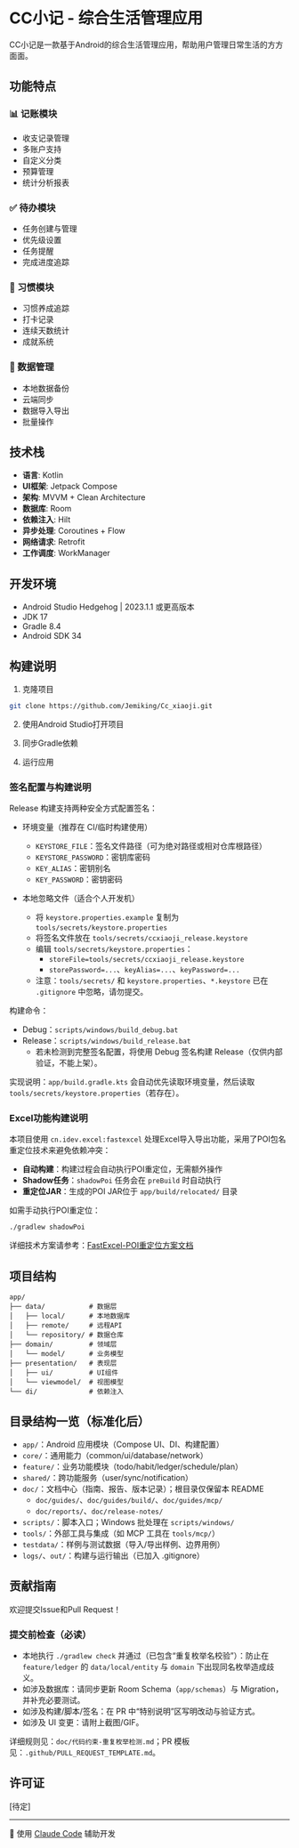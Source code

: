 # CC小记 - 综合生活管理应用

CC小记是一款基于Android的综合生活管理应用，帮助用户管理日常生活的方方面面。

## 功能特点

### 📊 记账模块
- 收支记录管理
- 多账户支持
- 自定义分类
- 预算管理
- 统计分析报表

### ✅ 待办模块
- 任务创建与管理
- 优先级设置
- 任务提醒
- 完成进度追踪

### 🎯 习惯模块
- 习惯养成追踪
- 打卡记录
- 连续天数统计
- 成就系统

### 💾 数据管理
- 本地数据备份
- 云端同步
- 数据导入导出
- 批量操作

## 技术栈

- **语言**: Kotlin
- **UI框架**: Jetpack Compose
- **架构**: MVVM + Clean Architecture
- **数据库**: Room
- **依赖注入**: Hilt
- **异步处理**: Coroutines + Flow
- **网络请求**: Retrofit
- **工作调度**: WorkManager

## 开发环境

- Android Studio Hedgehog | 2023.1.1 或更高版本
- JDK 17
- Gradle 8.4
- Android SDK 34

## 构建说明

1. 克隆项目
```bash
git clone https://github.com/Jemiking/Cc_xiaoji.git
```

2. 使用Android Studio打开项目

3. 同步Gradle依赖

4. 运行应用

### 签名配置与构建说明

Release 构建支持两种安全方式配置签名：

- 环境变量（推荐在 CI/临时构建使用）
  - `KEYSTORE_FILE`：签名文件路径（可为绝对路径或相对仓库根路径）
  - `KEYSTORE_PASSWORD`：密钥库密码
  - `KEY_ALIAS`：密钥别名
  - `KEY_PASSWORD`：密钥密码

- 本地忽略文件（适合个人开发机）
  - 将 `keystore.properties.example` 复制为 `tools/secrets/keystore.properties`
  - 将签名文件放在 `tools/secrets/ccxiaoji_release.keystore`
  - 编辑 `tools/secrets/keystore.properties`：
    - `storeFile=tools/secrets/ccxiaoji_release.keystore`
    - `storePassword=...`、`keyAlias=...`、`keyPassword=...`
  - 注意：`tools/secrets/` 和 `keystore.properties`、`*.keystore` 已在 `.gitignore` 中忽略，请勿提交。

构建命令：

- Debug：`scripts/windows/build_debug.bat`
- Release：`scripts/windows/build_release.bat`
  - 若未检测到完整签名配置，将使用 Debug 签名构建 Release（仅供内部验证，不能上架）。

实现说明：`app/build.gradle.kts` 会自动优先读取环境变量，然后读取 `tools/secrets/keystore.properties`（若存在）。

### Excel功能构建说明

本项目使用 `cn.idev.excel:fastexcel` 处理Excel导入导出功能，采用了POI包名重定位技术来避免依赖冲突：

- **自动构建**：构建过程会自动执行POI重定位，无需额外操作
- **Shadow任务**：`shadowPoi` 任务会在 `preBuild` 时自动执行
- **重定位JAR**：生成的POI JAR位于 `app/build/relocated/` 目录

如需手动执行POI重定位：
```bash
./gradlew shadowPoi
```

详细技术方案请参考：[FastExcel-POI重定位方案文档](doc/FastExcel-POI重定位方案文档.md)

## 项目结构

```
app/
├── data/           # 数据层
│   ├── local/      # 本地数据库
│   ├── remote/     # 远程API
│   └── repository/ # 数据仓库
├── domain/         # 领域层
│   └── model/      # 业务模型
├── presentation/   # 表现层
│   ├── ui/         # UI组件
│   └── viewmodel/  # 视图模型
└── di/             # 依赖注入
```

## 目录结构一览（标准化后）

- `app/`：Android 应用模块（Compose UI、DI、构建配置）
- `core/`：通用能力（common/ui/database/network）
- `feature/`：业务功能模块（todo/habit/ledger/schedule/plan）
- `shared/`：跨功能服务（user/sync/notification）
- `doc/`：文档中心（指南、报告、版本记录）；根目录仅保留本 README
  - `doc/guides/`、`doc/guides/build/`、`doc/guides/mcp/`
  - `doc/reports/`、`doc/release-notes/`
- `scripts/`：脚本入口；Windows 批处理在 `scripts/windows/`
- `tools/`：外部工具与集成（如 MCP 工具在 `tools/mcp/`）
- `testdata/`：样例与测试数据（导入/导出样例、边界用例）
- `logs/`、`out/`：构建与运行输出（已加入 .gitignore）

## 贡献指南

欢迎提交Issue和Pull Request！

### 提交前检查（必读）

- 本地执行 `./gradlew check` 并通过（已包含“重复枚举名校验”）：防止在 `feature/ledger` 的 `data/local/entity` 与 `domain` 下出现同名枚举造成歧义。
- 如涉及数据库：请同步更新 Room Schema（`app/schemas`）与 Migration，并补充必要测试。
- 如涉及构建/脚本/签名：在 PR 中“特别说明”区写明改动与验证方式。
- 如涉及 UI 变更：请附上截图/GIF。

详细规则见：`doc/代码约束-重复枚举检测.md`；PR 模板见：`.github/PULL_REQUEST_TEMPLATE.md`。

## 许可证

[待定]

---
🤖 使用 [Claude Code](https://claude.ai/code) 辅助开发
